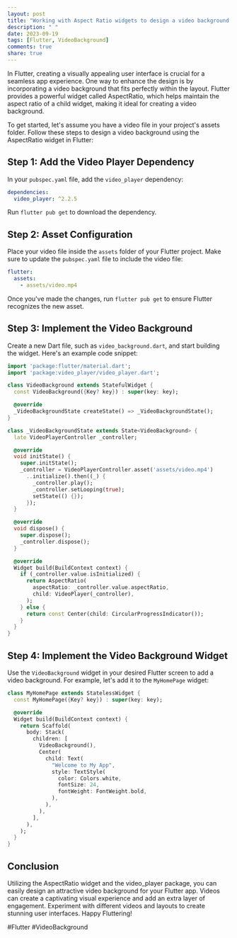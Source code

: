 ```yaml
---
layout: post
title: "Working with Aspect Ratio widgets to design a video background in Flutter"
description: " "
date: 2023-09-19
tags: [Flutter, VideoBackground]
comments: true
share: true
---
```


In Flutter, creating a visually appealing user interface is crucial for a seamless app experience. One way to enhance the design is by incorporating a video background that fits perfectly within the layout. Flutter provides a powerful widget called AspectRatio, which helps maintain the aspect ratio of a child widget, making it ideal for creating a video background.

To get started, let's assume you have a video file in your project's assets folder. Follow these steps to design a video background using the AspectRatio widget in Flutter:

## Step 1: Add the Video Player Dependency

In your `pubspec.yaml` file, add the `video_player` dependency:

```yaml
dependencies:
  video_player: ^2.2.5
```

Run `flutter pub get` to download the dependency.

## Step 2: Asset Configuration

Place your video file inside the `assets` folder of your Flutter project. Make sure to update the `pubspec.yaml` file to include the video file:

```yaml
flutter:
  assets:
    - assets/video.mp4
```

Once you've made the changes, run `flutter pub get` to ensure Flutter recognizes the new asset.

## Step 3: Implement the Video Background

Create a new Dart file, such as `video_background.dart`, and start building the widget. Here's an example code snippet:

```dart
import 'package:flutter/material.dart';
import 'package:video_player/video_player.dart';

class VideoBackground extends StatefulWidget {
  const VideoBackground({Key? key}) : super(key: key);

  @override
  _VideoBackgroundState createState() => _VideoBackgroundState();
}

class _VideoBackgroundState extends State<VideoBackground> {
  late VideoPlayerController _controller;

  @override
  void initState() {
    super.initState();
    _controller = VideoPlayerController.asset('assets/video.mp4')
      ..initialize().then((_) {
        _controller.play();
        _controller.setLooping(true);
        setState(() {});
      });
  }

  @override
  void dispose() {
    super.dispose();
    _controller.dispose();
  }

  @override
  Widget build(BuildContext context) {
    if (_controller.value.isInitialized) {
      return AspectRatio(
        aspectRatio: _controller.value.aspectRatio,
        child: VideoPlayer(_controller),
      );
    } else {
      return const Center(child: CircularProgressIndicator());
    }
  }
}
```

## Step 4: Implement the Video Background Widget

Use the `VideoBackground` widget in your desired Flutter screen to add a video background. For example, let's add it to the `MyHomePage` widget:

```dart
class MyHomePage extends StatelessWidget {
  const MyHomePage({Key? key}) : super(key: key);

  @override
  Widget build(BuildContext context) {
    return Scaffold(
      body: Stack(
        children: [
          VideoBackground(),
          Center(
            child: Text(
              "Welcome to My App",
              style: TextStyle(
                color: Colors.white,
                fontSize: 24,
                fontWeight: FontWeight.bold,
              ),
            ),
          ),
        ],
      ),
    );
  }
}
```

## Conclusion

Utilizing the AspectRatio widget and the video_player package, you can easily design an attractive video background for your Flutter app. Videos can create a captivating visual experience and add an extra layer of engagement. Experiment with different videos and layouts to create stunning user interfaces. Happy Fluttering!

#Flutter #VideoBackground